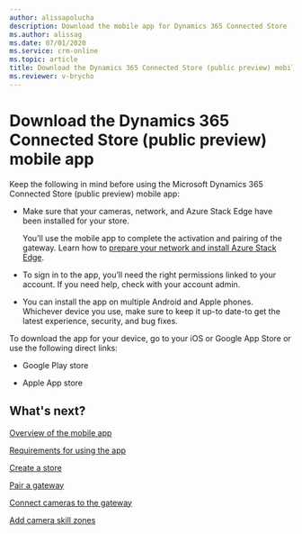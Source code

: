 ```yaml
---
author: alissapolucha
description: Download the mobile app for Dynamics 365 Connected Store (public preview)
ms.author: alissag
ms.date: 07/01/2020
ms.service: crm-online
ms.topic: article
title: Download the Dynamics 365 Connected Store (public preview) mobile app
ms.reviewer: v-brycho
---
```


# Download the Dynamics 365 Connected Store (public preview) mobile app

Keep the following in mind before using the Microsoft Dynamics 365 Connected Store (public preview) mobile app:

- Make sure that your cameras, network, and Azure Stack Edge have been installed for your store. 

   You’ll use the mobile app to complete the activation and pairing of the gateway. Learn how to [prepare your network and install 
   Azure Stack Edge](ase-install.md).
   
- To sign in to the app, you’ll need the right permissions linked to your account. If you need help, check with your account admin.

- You can install the app on multiple Android and Apple phones. Whichever device you use, make sure to keep it up-to date-to get the 
latest experience, security, and bug fixes.

To download the app for your device, go to your iOS or Google App Store or use the following direct links:

- Google Play store

- Apple App store    

## What's next?

[Overview of the mobile app](mobile-app-overview.md)

[Requirements for using the app](mobile-app-requirements.md)

[Create a store](mobile-app-create-store.md)

[Pair a gateway](mobile-app-pair-gateway.md)

[Connect cameras to the gateway](mobile-app-add-cameras.md)

[Add camera skill zones](mobile-app-add-camera-skill-zones.md)
